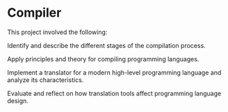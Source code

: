 # Compiler
This project involved the following:

Identify and describe the different stages of the compilation process.

Apply principles and theory for compiling programming languages.

Implement a translator for a modern high-level programming language and analyze its characteristics.

Evaluate and reflect on how translation tools affect programming language design.
